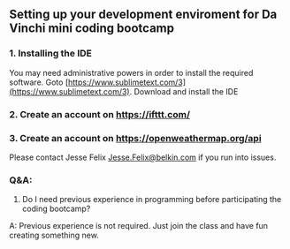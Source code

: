 ## Setting up your development enviroment for Da Vinchi mini coding bootcamp

### 1. Installing the IDE 
You may need administrative powers in order to install the required software.
Goto [https://www.sublimetext.com/3](https://www.sublimetext.com/3). Download and install the IDE 

### 2. Create an account on https://ifttt.com/
### 3. Create an account on https://openweathermap.org/api

Please contact Jesse Felix <Jesse.Felix@belkin.com> if you run into issues.



### Q&A: 
1. Do I need previous experience in programming before participating the coding bootcamp?

A: Previous experience is not required.   Just join the class and have fun creating something new.

